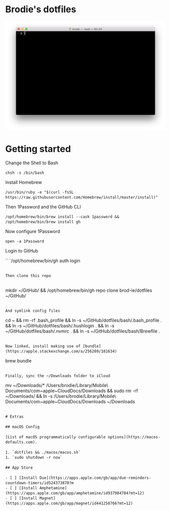 # Brodie's dotfiles

![Screenshot.png](Screenshot.png)

# Getting started

Change the Shell to Bash

```
chsh -s /bin/bash
```

Install Homebrew

```
/usr/bin/ruby -e "$(curl -fsSL https://raw.githubusercontent.com/Homebrew/install/master/install)"
```

Then 1Password and the GitHub CLI

```
/opt/homebrew/bin/brew install --cask 1password && /opt/homebrew/bin/brew install gh
```

Now configure 1Password

```
open -a 1Password
```

Login to GitHub

``
`/opt/homebrew/bin/gh auth login
```

Then clone this repo
 
```
mkdir ~/GitHub/ && /opt/homebrew/bin/gh repo clone brod-ie/dotfiles ~/GitHub/
```

And symlink config files

```
cd ~ && rm -rf .bash_profile && ln -s ~/GitHub/dotfiles/bash/.bash_profile . && ln -s ~/GitHub/dotfiles/bash/.hushlogin . && ln -s ~/GitHub/dotfiles/bash/.nvmrc . && ln -s ~/GitHub/dotfiles/bash/Brewfile .
```

Now linked, install making use of [bundle](https://apple.stackexchange.com/a/256269/181634)

```
brew bundle
```

Finally, sync the ~/Downloads folder to iCloud

```
mv ~/Downloads/* /Users/brodie/Library/Mobile\ Documents/com\~apple\~CloudDocs/Downloads && sudo rm -rf ~/Downloads/ && ln -s /Users/brodie/Library/Mobile\ Documents/com\~apple\~CloudDocs/Downloads ~/Downloads
```

# Extras

## macOS Config

[List of macOS programmatically configurable options](https://macos-defaults.com).

1. `dotfiles && ./macos/macos.sh`
1. `sudo shutdown -r now`

## App Store

- [ ] [Install Due](https://apps.apple.com/gb/app/due-reminders-countdown-timers/id524373870?m
- [ ] [Install Amphetamine](https://apps.apple.com/gb/app/amphetamine/id937984704?mt=12)
- [ ] [Install Magnet](https://apps.apple.com/gb/app/magnet/id441258766?mt=12)

